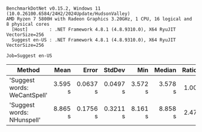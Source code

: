 ```

BenchmarkDotNet v0.15.2, Windows 11 (10.0.26100.6584/24H2/2024Update/HudsonValley)
AMD Ryzen 7 5800H with Radeon Graphics 3.20GHz, 1 CPU, 16 logical and 8 physical cores
  [Host]        : .NET Framework 4.8.1 (4.8.9310.0), X64 RyuJIT VectorSize=256
  Suggest en-US : .NET Framework 4.8.1 (4.8.9310.0), X64 RyuJIT VectorSize=256

Job=Suggest en-US  

```
| Method                       | Mean    | Error    | StdDev   | Min     | Median  | Ratio | RatioSD |
|----------------------------- |--------:|---------:|---------:|--------:|--------:|------:|--------:|
| &#39;Suggest words: WeCantSpell&#39; | 3.595 s | 0.0637 s | 0.0497 s | 3.572 s | 3.578 s |  1.00 |    0.02 |
| &#39;Suggest words: NHunspell&#39;   | 8.865 s | 0.1756 s | 0.3211 s | 8.161 s | 8.858 s |  2.47 |    0.09 |
